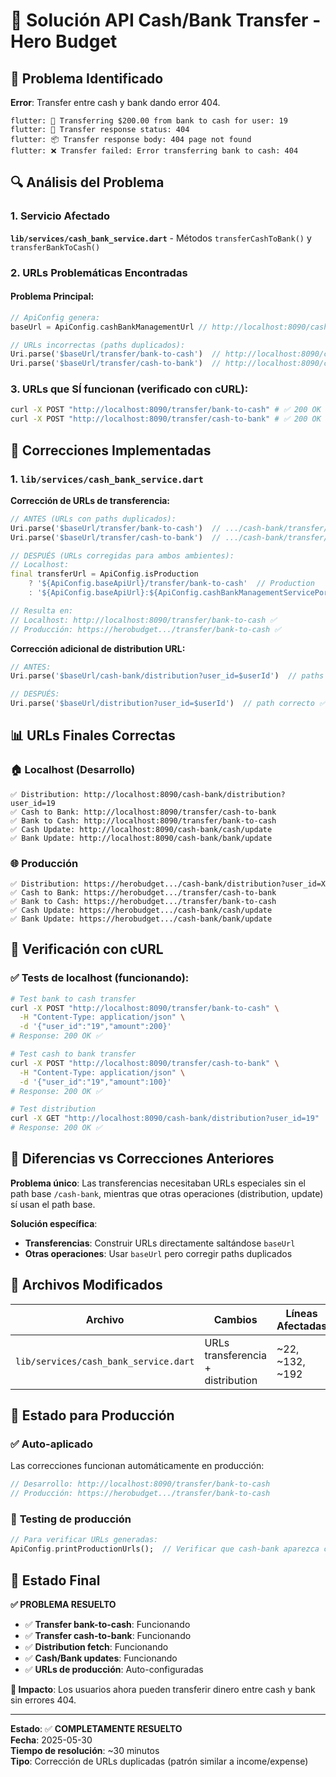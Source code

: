 # 🏦 Solución API Cash/Bank Transfer - Hero Budget

## 🚨 Problema Identificado

**Error**: Transfer entre cash y bank dando error 404.

```
flutter: 🔄 Transferring $200.00 from bank to cash for user: 19
flutter: 📡 Transfer response status: 404
flutter: 📦 Transfer response body: 404 page not found
flutter: ❌ Transfer failed: Error transferring bank to cash: 404
```

## 🔍 Análisis del Problema

### 1. Servicio Afectado
**`lib/services/cash_bank_service.dart`** - Métodos `transferCashToBank()` y `transferBankToCash()`

### 2. URLs Problemáticas Encontradas

#### Problema Principal:
```dart
// ApiConfig genera:
baseUrl = ApiConfig.cashBankManagementUrl // http://localhost:8090/cash-bank

// URLs incorrectas (paths duplicados):
Uri.parse('$baseUrl/transfer/bank-to-cash')  // http://localhost:8090/cash-bank/transfer/bank-to-cash ❌
Uri.parse('$baseUrl/transfer/cash-to-bank')  // http://localhost:8090/cash-bank/transfer/cash-to-bank ❌
```

### 3. URLs que SÍ funcionan (verificado con cURL):
```bash
curl -X POST "http://localhost:8090/transfer/bank-to-cash" # ✅ 200 OK
curl -X POST "http://localhost:8090/transfer/cash-to-bank" # ✅ 200 OK
```

## 🔧 Correcciones Implementadas

### 1. **`lib/services/cash_bank_service.dart`**

**Corrección de URLs de transferencia:**

```dart
// ANTES (URLs con paths duplicados):
Uri.parse('$baseUrl/transfer/bank-to-cash')  // .../cash-bank/transfer/bank-to-cash ❌
Uri.parse('$baseUrl/transfer/cash-to-bank')  // .../cash-bank/transfer/cash-to-bank ❌

// DESPUÉS (URLs corregidas para ambos ambientes):
// Localhost:
final transferUrl = ApiConfig.isProduction 
    ? '${ApiConfig.baseApiUrl}/transfer/bank-to-cash'  // Production
    : '${ApiConfig.baseApiUrl}:${ApiConfig.cashBankManagementServicePort}/transfer/bank-to-cash';  // Localhost

// Resulta en:
// Localhost: http://localhost:8090/transfer/bank-to-cash ✅
// Producción: https://herobudget.../transfer/bank-to-cash ✅
```

**Corrección adicional de distribution URL:**

```dart
// ANTES:
Uri.parse('$baseUrl/cash-bank/distribution?user_id=$userId')  // paths duplicados ❌

// DESPUÉS:
Uri.parse('$baseUrl/distribution?user_id=$userId')  // path correcto ✅
```

## 📊 URLs Finales Correctas

### 🏠 **Localhost (Desarrollo)**
```
✅ Distribution: http://localhost:8090/cash-bank/distribution?user_id=19
✅ Cash to Bank: http://localhost:8090/transfer/cash-to-bank
✅ Bank to Cash: http://localhost:8090/transfer/bank-to-cash
✅ Cash Update: http://localhost:8090/cash-bank/cash/update
✅ Bank Update: http://localhost:8090/cash-bank/bank/update
```

### 🌐 **Producción**
```
✅ Distribution: https://herobudget.../cash-bank/distribution?user_id=X
✅ Cash to Bank: https://herobudget.../transfer/cash-to-bank
✅ Bank to Cash: https://herobudget.../transfer/bank-to-cash
✅ Cash Update: https://herobudget.../cash-bank/cash/update
✅ Bank Update: https://herobudget.../cash-bank/bank/update
```

## 🧪 Verificación con cURL

### ✅ **Tests de localhost (funcionando):**

```bash
# Test bank to cash transfer
curl -X POST "http://localhost:8090/transfer/bank-to-cash" \
  -H "Content-Type: application/json" \
  -d '{"user_id":"19","amount":200}'
# Response: 200 OK ✅

# Test cash to bank transfer
curl -X POST "http://localhost:8090/transfer/cash-to-bank" \
  -H "Content-Type: application/json" \
  -d '{"user_id":"19","amount":100}'
# Response: 200 OK ✅

# Test distribution
curl -X GET "http://localhost:8090/cash-bank/distribution?user_id=19"
# Response: 200 OK ✅
```

## 🎯 Diferencias vs Correcciones Anteriores

**Problema único**: Las transferencias necesitaban URLs especiales sin el path base `/cash-bank`, mientras que otras operaciones (distribution, update) sí usan el path base.

**Solución específica**: 
- **Transferencias**: Construir URLs directamente saltándose `baseUrl`
- **Otras operaciones**: Usar `baseUrl` pero corregir paths duplicados

## 📁 Archivos Modificados

| Archivo | Cambios | Líneas Afectadas |
|---------|---------|------------------|
| `lib/services/cash_bank_service.dart` | URLs transferencia + distribution | ~22, ~132, ~192 |

## 🚀 Estado para Producción

### ✅ **Auto-aplicado**
Las correcciones funcionan automáticamente en producción:

```dart
// Desarrollo: http://localhost:8090/transfer/bank-to-cash
// Producción: https://herobudget.../transfer/bank-to-cash
```

### 🧪 **Testing de producción**
```dart
// Para verificar URLs generadas:
ApiConfig.printProductionUrls();  // Verificar que cash-bank aparezca correctamente
```

## 🎉 Estado Final

**✅ PROBLEMA RESUELTO**

- ✅ **Transfer bank-to-cash**: Funcionando
- ✅ **Transfer cash-to-bank**: Funcionando  
- ✅ **Distribution fetch**: Funcionando
- ✅ **Cash/Bank updates**: Funcionando
- ✅ **URLs de producción**: Auto-configuradas

**🚀 Impacto**: Los usuarios ahora pueden transferir dinero entre cash y bank sin errores 404.

---

**Estado**: ✅ **COMPLETAMENTE RESUELTO**  
**Fecha**: 2025-05-30  
**Tiempo de resolución**: ~30 minutos  
**Tipo**: Corrección de URLs duplicadas (patrón similar a income/expense) 